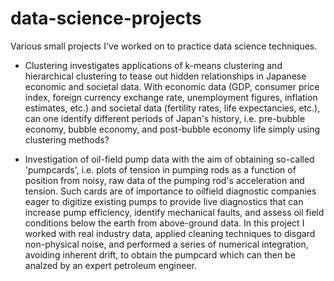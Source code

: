 # data-science-projects

Various small projects I've worked on to practice data science techniques.

- Clustering investigates applications of k-means clustering and hierarchical clustering to tease out hidden relationships in Japanese economic and societal data. With economic data (GDP, consumer price index, foreign currency exchange rate, unemployment figures, inflation estimates, etc.) and societal data (fertility rates, life expectancies, etc.), can one identify different periods of Japan's history, i.e. pre-bubble economy, bubble economy, and post-bubble economy life simply using clustering methods?

- Investigation of oil-field pump data with the aim of obtaining so-called 'pumpcards', i.e. plots of tension in pumping rods as a function of position from noisy, raw data of the pumping rod's acceleration and tension. Such cards are of importance to oilfield diagnostic companies eager to digitize existing pumps to provide live diagnostics that can increase pump efficiency, identify mechanical faults, and assess oil field conditions below the earth from above-ground data. In this project I worked with real industry data, applied cleaning techniques to disgard non-physical noise, and performed a series of numerical integration, avoiding inherent drift, to obtain the pumpcard which can then be analzed by an expert petroleum engineer.
